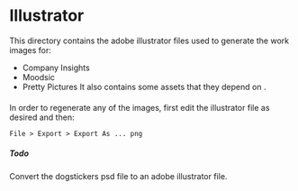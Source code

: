 # Illustrator

This directory contains the adobe illustrator files used to generate the work images for:
- Company Insights
- Moodsic
- Pretty Pictures
It also contains some assets that they depend on .

####
In order to regenerate any of the images, first edit the illustrator file as desired and then:

```
File > Export > Export As ... png
``` 

##### Todo 
Convert the dogstickers psd file to an adobe illustrator file.
